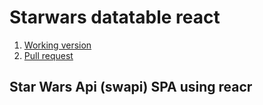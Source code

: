 # Starwars datatable react

1. [Working version](https://samvimes01.github.io/sw-table-react/)
2. [Pull request](https://github.com/samvimes01/sw-table-react//pull/1/files)

## Star Wars Api (swapi) SPA using reacr